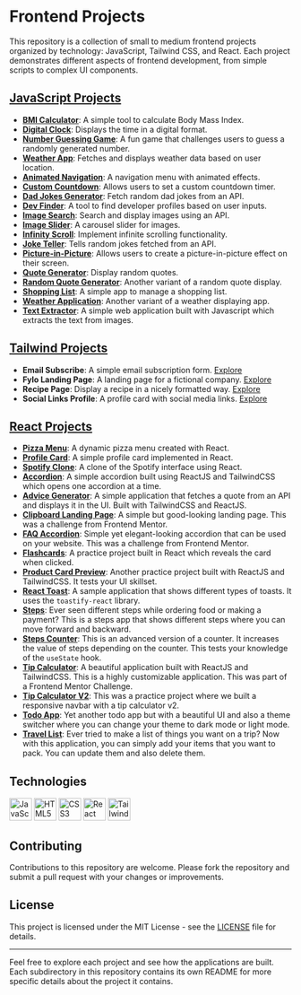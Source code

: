 # Frontend Projects

This repository is a collection of small to medium frontend projects organized by technology: JavaScript, Tailwind CSS, and React. Each project demonstrates different aspects of frontend development, from simple scripts to complex UI components.

## [JavaScript Projects](./Javascript/readme.md)

- **[BMI Calculator](./Javascript/BMI-Calculator)**: A simple tool to calculate Body Mass Index.
- **[Digital Clock](./Javascript/Digital-Clock)**: Displays the time in a digital format.
- **[Number Guessing Game](./Javascript/Number-Guessing-Game)**: A fun game that challenges users to guess a randomly generated number.
- **[Weather App](./Javascript/Weather-App)**: Fetches and displays weather data based on user location.
- **[Animated Navigation](./Javascript/animated-navigation)**: A navigation menu with animated effects.
- **[Custom Countdown](./Javascript/custom-countdown)**: Allows users to set a custom countdown timer.
- **[Dad Jokes Generator](./Javascript/dad-jokes-generator)**: Fetch random dad jokes from an API.
- **[Dev Finder](./Javascript/dev-finder)**: A tool to find developer profiles based on user inputs.
- **[Image Search](./Javascript/image-search)**: Search and display images using an API.
- **[Image Slider](./Javascript/image-slider)**: A carousel slider for images.
- **[Infinity Scroll](./Javascript/infinity-scroll)**: Implement infinite scrolling functionality.
- **[Joke Teller](./Javascript/joke-teller)**: Tells random jokes fetched from an API.
- **[Picture-in-Picture](./Javascript/picture-in-picture)**: Allows users to create a picture-in-picture effect on their screen.
- **[Quote Generator](./Javascript/quote-generator)**: Display random quotes.
- **[Random Quote Generator](./Javascript/random-quote-generator)**: Another variant of a random quote display.
- **[Shopping List](./Javascript/shopping-list)**: A simple app to manage a shopping list.
- **[Weather Application](./Javascript/weather-application)**: Another variant of a weather displaying app.
- **[Text Extractor](./Javascript/text-extractor)**: A simple web application built with Javascript which extracts the text from images.

## [Tailwind Projects](./TailwindCSS/readme.md)

- **Email Subscribe**: A simple email subscription form. [Explore](.\TailwindCSS\email-subscribe)
- **Fylo Landing Page**: A landing page for a fictional company. [Explore](.\TailwindCSS\fylo-landing-page)
- **Recipe Page**: Display a recipe in a nicely formatted way. [Explore](.\Tailwind-CSS\recipe-page)
- **Social Links Profile**: A profile card with social media links. [Explore](.\TailwindCSS\social-links-profile)

## [React Projects](./React/readme.md)

- **[Pizza Menu](./React/pizza-menu)**: A dynamic pizza menu created with React.
- **[Profile Card](./React/profile-card)**: A simple profile card implemented in React.
- **[Spotify Clone](./React/spotify-clone)**: A clone of the Spotify interface using React.
- **[Accordion](./React/accordion)**: A simple accordion built using ReactJS and TailwindCSS which opens one accordion at a time.
- **[Advice Generator](./React/advice-generator)**: A simple application that fetches a quote from an API and displays it in the UI. Built with TailwindCSS and ReactJS.
- **[Clipboard Landing Page](./React/clipboard-landing-pagev2)**: A simple but good-looking landing page. This was a challenge from Frontend Mentor.
- **[FAQ Accordion](./React/faq-accordion)**: Simple yet elegant-looking accordion that can be used on your website. This was a challenge from Frontend Mentor.
- **[Flashcards](./React/flashcards)**: A practice project built in React which reveals the card when clicked.
- **[Product Card Preview](./React/product-card-preview)**: Another practice project built with ReactJS and TailwindCSS. It tests your UI skillset.
- **[React Toast](./React/react-toast)**: A sample application that shows different types of toasts. It uses the `toastify-react` library.
- **[Steps](./React/steps)**: Ever seen different steps while ordering food or making a payment? This is a steps app that shows different steps where you can move forward and backward.
- **[Steps Counter](./React/steps-counter)**: This is an advanced version of a counter. It increases the value of steps depending on the counter. This tests your knowledge of the `useState` hook.
- **[Tip Calculator](./React/tip-calculator)**: A beautiful application built with ReactJS and TailwindCSS. This is a highly customizable application. This was part of a Frontend Mentor Challenge.
- **[Tip Calculator V2](./React/tip-calculator-v2)**: This was a practice project where we built a responsive navbar with a tip calculator v2.
- **[Todo App](./React/todo-app)**: Yet another todo app but with a beautiful UI and also a theme switcher where you can change your theme to dark mode or light mode.
- **[Travel List](./React/travel-list)**: Ever tried to make a list of things you want on a trip? Now with this application, you can simply add your items that you want to pack. You can update them and also delete them.

## Technologies

<p>
  <img src="https://cdn.jsdelivr.net/gh/devicons/devicon/icons/javascript/javascript-original.svg" alt="JavaScript" width="40" height="40"/>
  <img src="https://cdn.jsdelivr.net/gh/devicons/devicon/icons/html5/html5-original.svg" alt="HTML5" width="40" height="40"/>
  <img src="https://cdn.jsdelivr.net/gh/devicons/devicon/icons/css3/css3-original.svg" alt="CSS3" width="40" height="40"/>
  <img src="https://cdn.jsdelivr.net/gh/devicons/devicon/icons/react/react-original.svg" alt="React" width="40" height="40"/>
  <img src="https://camo.githubusercontent.com/8e0ea9c26cfb8ca39b5ea1e808bb34c7711f1cca03f7fedc071c80c14bc21d76/68747470733a2f2f736b696c6c69636f6e732e6465762f69636f6e733f693d7461696c77696e64637373" alt="Tailwind CSS" width="40" height="40"/>
</p>

## Contributing

Contributions to this repository are welcome. Please fork the repository and submit a pull request with your changes or improvements.

## License

This project is licensed under the MIT License - see the [LICENSE](LICENSE) file for details.

---

Feel free to explore each project and see how the applications are built. Each subdirectory in this repository contains its own README for more specific details about the project it contains.
